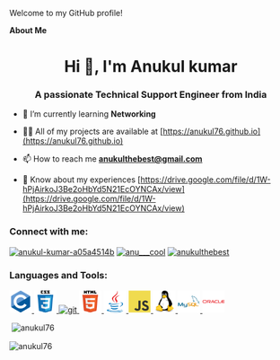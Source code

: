Welcome to my GitHub profile!

**About Me**





<h1 align="center">Hi 👋, I'm Anukul kumar</h1>
<h3 align="center">A passionate Technical Support Engineer from India</h3>







- 🌱 I’m currently learning **Networking**

- 👨‍💻 All of my projects are available at [https://anukul76.github.io](https://anukul76.github.io)

- 📫 How to reach me **anukulthebest@gmail.com**

- 📄 Know about my experiences [https://drive.google.com/file/d/1W-hPjAirkoJ3Be2oHbYd5N21EcOYNCAx/view](https://drive.google.com/file/d/1W-hPjAirkoJ3Be2oHbYd5N21EcOYNCAx/view)

<h3 align="left">Connect with me:</h3>
<p align="left">
<a href="https://linkedin.com/in/anukul-kumar-a05a4514b" target="blank"><img align="center" src="https://raw.githubusercontent.com/rahuldkjain/github-profile-readme-generator/master/src/images/icons/Social/linked-in-alt.svg" alt="anukul-kumar-a05a4514b" height="30" width="40" /></a>
<a href="https://instagram.com/anu___cool" target="blank"><img align="center" src="https://raw.githubusercontent.com/rahuldkjain/github-profile-readme-generator/master/src/images/icons/Social/instagram.svg" alt="anu___cool" height="30" width="40" /></a>
<a href="https://www.hackerrank.com/anukulthebest" target="blank"><img align="center" src="https://raw.githubusercontent.com/rahuldkjain/github-profile-readme-generator/master/src/images/icons/Social/hackerrank.svg" alt="anukulthebest" height="30" width="40" /></a>
</p>

<h3 align="left">Languages and Tools:</h3>
<p align="left"> <a href="https://www.cprogramming.com/" target="_blank" rel="noreferrer"> <img src="https://raw.githubusercontent.com/devicons/devicon/master/icons/c/c-original.svg" alt="c" width="40" height="40"/> </a> <a href="https://www.w3schools.com/css/" target="_blank" rel="noreferrer"> <img src="https://raw.githubusercontent.com/devicons/devicon/master/icons/css3/css3-original-wordmark.svg" alt="css3" width="40" height="40"/> </a> <a href="https://git-scm.com/" target="_blank" rel="noreferrer"> <img src="https://www.vectorlogo.zone/logos/git-scm/git-scm-icon.svg" alt="git" width="40" height="40"/> </a> <a href="https://www.w3.org/html/" target="_blank" rel="noreferrer"> <img src="https://raw.githubusercontent.com/devicons/devicon/master/icons/html5/html5-original-wordmark.svg" alt="html5" width="40" height="40"/> </a> <a href="https://www.java.com" target="_blank" rel="noreferrer"> <img src="https://raw.githubusercontent.com/devicons/devicon/master/icons/java/java-original.svg" alt="java" width="40" height="40"/> </a> <a href="https://developer.mozilla.org/en-US/docs/Web/JavaScript" target="_blank" rel="noreferrer"> <img src="https://raw.githubusercontent.com/devicons/devicon/master/icons/javascript/javascript-original.svg" alt="javascript" width="40" height="40"/> </a> <a href="https://www.linux.org/" target="_blank" rel="noreferrer"> <img src="https://raw.githubusercontent.com/devicons/devicon/master/icons/linux/linux-original.svg" alt="linux" width="40" height="40"/> </a> <a href="https://www.mysql.com/" target="_blank" rel="noreferrer"> <img src="https://raw.githubusercontent.com/devicons/devicon/master/icons/mysql/mysql-original-wordmark.svg" alt="mysql" width="40" height="40"/> </a> <a href="https://www.oracle.com/" target="_blank" rel="noreferrer"> <img src="https://raw.githubusercontent.com/devicons/devicon/master/icons/oracle/oracle-original.svg" alt="oracle" width="40" height="40"/> </a> </p>

<p>&nbsp;<img align="center" src="https://github-readme-stats.vercel.app/api?username=anukul76&show_icons=true&locale=en" alt="anukul76" /></p>

<p><img align="center" src="https://github-readme-streak-stats.herokuapp.com/?user=anukul76&" alt="anukul76" /></p>
